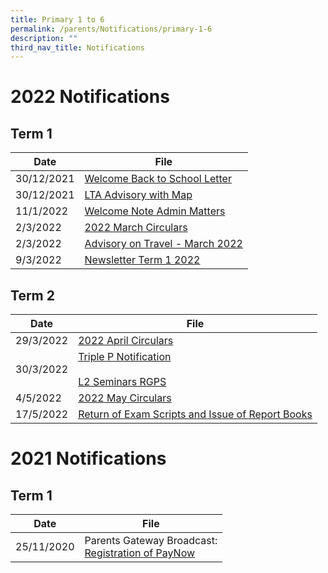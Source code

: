 ```yaml
---
title: Primary 1 to 6
permalink: /parents/Notifications/primary-1-6
description: ""
third_nav_title: Notifications
---
```

# 2022 Notifications
## Term 1


| Date | File | 
| -------- | -------- |
| 30/12/2021     | [Welcome Back to School Letter](https://rafflesgirlspri.moe.edu.sg/qql/slot/u451/Notifications/2022/P1-6/Term%201/RGPS_N22_G_001_Welcome%20back%20to%20school_COEcleared.pdf)  | 
|30/12/2021| [LTA Advisory with Map](https://rafflesgirlspri.moe.edu.sg/qql/slot/u451/Notifications/2022/P1-6/Term%201/LTA%20Advisory%20with%20map_%20Dec%202021.pdf)|
|11/1/2022| [Welcome Note Admin Matters](https://rafflesgirlspri.moe.edu.sg/qql/slot/u451/Notifications/2022/P1-6/Term%201/RGPS_N22_G_002%20Ps%20Welcome%20Note%20%20Admin%20Matters.pdf)|
|2/3/2022| [2022 March Circulars](https://rafflesgirlspri.moe.edu.sg/qql/slot/u451/Notifications/2022/P1-6/Term%201/RGPS_N22_G_007_2022%20MARCH%20CIRCULARS.pdf)|
|2/3/2022| [Advisory on Travel - March 2022](https://rafflesgirlspri.moe.edu.sg/qql/slot/u451/Notifications/2022/P1-6/Term%201/Advisory%20on%20Travel%20-%20March%202022.pdf)|
|9/3/2022| [Newsletter Term 1 2022](https://rafflesgirlspri.moe.edu.sg/qql/slot/u451/Notifications/2022/P1-6/Term%201/Newsletter%20Term%201%202022.pdf)|

## Term 2


| Date | File | 
| -------- | -------- | 
| 29/3/2022   | [2022 April Circulars](https://rafflesgirlspri.moe.edu.sg/qql/slot/u451/Notifications/2022/P1-6/Term%202/RGPS_N22_G_011_Apr%20PG%20all%20levels.pdf) | 
| 30/3/2022| [Triple P Notification](https://rafflesgirlspri.moe.edu.sg/qql/slot/u451/Notifications/2022/P1-6/Term%202/RGPSN22G012_Triple%20P%20Notification.pdf)<br><br> [L2 Seminars RGPS](https://rafflesgirlspri.moe.edu.sg/qql/slot/u451/Notifications/2022/P1-6/Term%202/L2%20Seminars%20RGPS.pdf)|
|4/5/2022| [2022 May Circulars](https://rafflesgirlspri.moe.edu.sg/qql/slot/u451/Notifications/2022/P1-6/Term%202/RGPS_N22_G_013_May%20PG%20all%20levels.pdf)|
|17/5/2022| [Return of Exam Scripts and Issue of Report Books](https://rafflesgirlspri.moe.edu.sg/qql/slot/u451/Notifications/2022/P1-6/Term%202/RGPS_N22G014_Return%20of%20Exam%20Scripts%20%20Issue%20of%20Report%20Books.pdf)|

# 2021 Notifications
## Term 1


| Date | File | 
| -------- | -------- | 
| 25/11/2020   | Parents Gateway Broadcast: <br>[Registration of PayNow](https://rafflesgirlspri.moe.edu.sg/qql/slot/u451/Notifications/2021/P1-6/Term%201/Parents%20Gateway%20Broadcast%20-%20PayNow%20final.docx) | 

